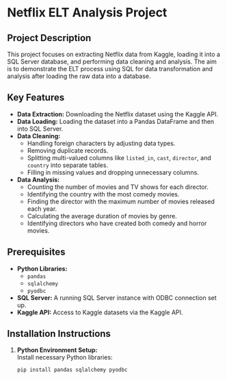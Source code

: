 # Netflix ELT Analysis Project

## Project Description
This project focuses on extracting Netflix data from Kaggle, loading it into a SQL Server database, and performing data cleaning and analysis. The aim is to demonstrate the ELT process using SQL for data transformation and analysis after loading the raw data into a database.

## Key Features
- **Data Extraction:** Downloading the Netflix dataset using the Kaggle API.
- **Data Loading:** Loading the dataset into a Pandas DataFrame and then into SQL Server.
- **Data Cleaning:**
  - Handling foreign characters by adjusting data types.
  - Removing duplicate records.
  - Splitting multi-valued columns like `listed_in`, `cast`, `director`, and `country` into separate tables.
  - Filling in missing values and dropping unnecessary columns.
- **Data Analysis:**
  - Counting the number of movies and TV shows for each director.
  - Identifying the country with the most comedy movies.
  - Finding the director with the maximum number of movies released each year.
  - Calculating the average duration of movies by genre.
  - Identifying directors who have created both comedy and horror movies.

## Prerequisites
- **Python Libraries:**
  - `pandas`
  - `sqlalchemy`
  - `pyodbc`
- **SQL Server:** A running SQL Server instance with ODBC connection set up.
- **Kaggle API:** Access to Kaggle datasets via the Kaggle API.

## Installation Instructions
1. **Python Environment Setup:**  
   Install necessary Python libraries:
   ```bash
   pip install pandas sqlalchemy pyodbc
